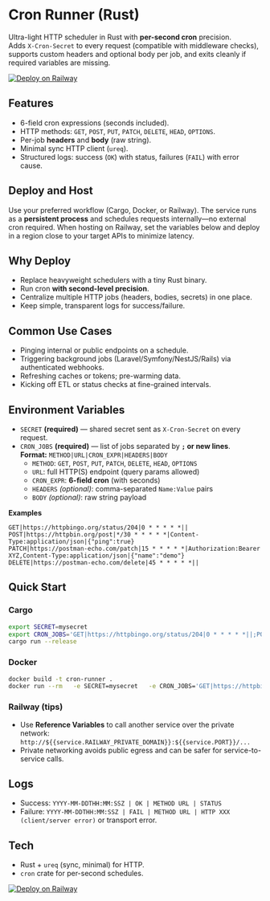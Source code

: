 # Cron Runner (Rust)

Ultra-light HTTP scheduler in Rust with **per-second cron** precision.  
Adds `X-Cron-Secret` to every request (compatible with middleware checks), supports custom headers and optional body per job, and exits cleanly if required variables are missing.

[![Deploy on Railway](https://railway.com/button.svg)](https://railway.com/deploy/cron-rust?referralCode=1q5cCO&utm_medium=integration&utm_source=template&utm_campaign=generic)

## Features
- 6-field cron expressions (seconds included).
- HTTP methods: `GET`, `POST`, `PUT`, `PATCH`, `DELETE`, `HEAD`, `OPTIONS`.
- Per-job **headers** and **body** (raw string).
- Minimal sync HTTP client (`ureq`).
- Structured logs: success (`OK`) with status, failures (`FAIL`) with error cause.

## Deploy and Host
Use your preferred workflow (Cargo, Docker, or Railway). The service runs as a **persistent process** and schedules requests internally—no external cron required. When hosting on Railway, set the variables below and deploy in a region close to your target APIs to minimize latency.

## Why Deploy
- Replace heavyweight schedulers with a tiny Rust binary.
- Run cron **with second-level precision**.
- Centralize multiple HTTP jobs (headers, bodies, secrets) in one place.
- Keep simple, transparent logs for success/failure.

## Common Use Cases
- Pinging internal or public endpoints on a schedule.
- Triggering background jobs (Laravel/Symfony/NestJS/Rails) via authenticated webhooks.
- Refreshing caches or tokens; pre-warming data.
- Kicking off ETL or status checks at fine-grained intervals.

## Environment Variables
- `SECRET` **(required)** — shared secret sent as `X-Cron-Secret` on every request.
- `CRON_JOBS` **(required)** — list of jobs separated by **`;` or new lines**.  
  **Format:** `METHOD|URL|CRON_EXPR|HEADERS|BODY`  
  - `METHOD`: `GET`, `POST`, `PUT`, `PATCH`, `DELETE`, `HEAD`, `OPTIONS`  
  - `URL`: full HTTP(S) endpoint (query params allowed)  
  - `CRON_EXPR`: **6-field cron** (with seconds)  
  - `HEADERS` *(optional)*: comma-separated `Name:Value` pairs  
  - `BODY` *(optional)*: raw string payload

**Examples**
```
GET|https://httpbingo.org/status/204|0 * * * * *||
POST|https://httpbin.org/post|*/30 * * * * *|Content-Type:application/json|{"ping":true}
PATCH|https://postman-echo.com/patch|15 * * * * *|Authorization:Bearer XYZ,Content-Type:application/json|{"name":"demo"}
DELETE|https://postman-echo.com/delete|45 * * * * *||
```

## Quick Start

### Cargo
```bash
export SECRET=mysecret
export CRON_JOBS='GET|https://httpbingo.org/status/204|0 * * * * *||;POST|https://httpbin.org/post|*/30 * * * * *|Content-Type:application/json|{"ping":true}'
cargo run --release
```

### Docker
```bash
docker build -t cron-runner .
docker run --rm   -e SECRET=mysecret   -e CRON_JOBS='GET|https://httpbingo.org/status/204|0 * * * * *||;POST|https://httpbin.org/post|*/30 * * * * *|Content-Type:application/json|{"ping":true}'   cron-runner
```

### Railway (tips)
- Use **Reference Variables** to call another service over the private network:  
  `http://${{service.RAILWAY_PRIVATE_DOMAIN}}:${{service.PORT}}/...`
- Private networking avoids public egress and can be safer for service-to-service calls.

## Logs
- Success: `YYYY-MM-DDTHH:MM:SSZ | OK | METHOD URL | STATUS`
- Failure: `YYYY-MM-DDTHH:MM:SSZ | FAIL | METHOD URL | HTTP XXX (client/server error)` or transport error.

## Tech
- Rust + `ureq` (sync, minimal) for HTTP.
- `cron` crate for per-second schedules.

[![Deploy on Railway](https://railway.com/button.svg)](https://railway.com/deploy/cron-rust?referralCode=1q5cCO&utm_medium=integration&utm_source=template&utm_campaign=generic)

